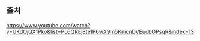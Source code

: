 ## 출처

https://www.youtube.com/watch?v=UKdQjQX1Pko&list=PL6QREj8te1P6wX9m5KnicnDVEucbOPsqR&index=13
